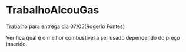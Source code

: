 # TrabalhoAlcouGas
Trabalho para entrega dia 07/05(Rogerio Fontes)

Verifica qual é o melhor combustivel a ser usado dependendo do preço inserido.
